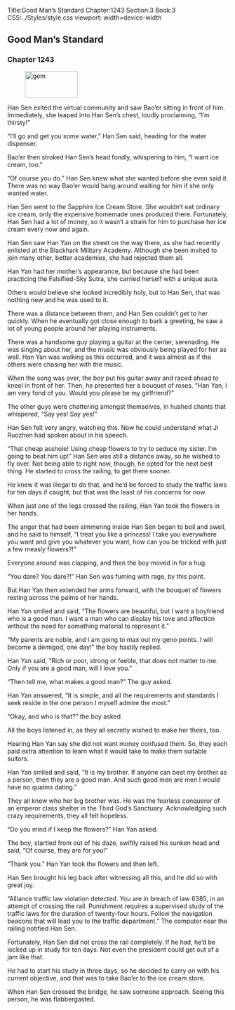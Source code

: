Title:Good Man’s Standard 
Chapter:1243 
Section:3 
Book:3 
CSS:../Styles/style.css 
viewport: width=device-width
  
## Good Man’s Standard
### Chapter 1243 
<figure>
	<img src="../Images/gem.gif" alt="gem" id="gem" width="120" height="60" />
</figure>
  

  
  Han Sen exited the virtual community and saw Bao’er sitting in front of him. Immediately, she leaped into Han Sen’s chest, loudly proclaiming, “I’m thirsty!”

“I’ll go and get you some water,” Han Sen said, heading for the water dispenser.

Bao’er then stroked Han Sen’s head fondly, whispering to him, “I want ice cream, too.”

“Of course you do.” Han Sen knew what she wanted before she even said it. There was no way Bao’er would hang around waiting for him if she only wanted water.

Han Sen went to the Sapphire Ice Cream Store. She wouldn’t eat ordinary ice cream, only the expensive homemade ones produced there. Fortunately, Han Sen had a lot of money, so it wasn’t a strain for him to purchase her ice cream every now and again.

Han Sen saw Han Yan on the street on the way there, as she had recently enlisted at the Blackhark Military Academy. Although she been invited to join many other, better academies, she had rejected them all.

Han Yan had her mother’s appearance, but because she had been practicing the Falsified-Sky Sutra, she carried herself with a unique aura.

Others would believe she looked incredibly holy, but to Han Sen, that was nothing new and he was used to it.

There was a distance between them, and Han Sen couldn’t get to her quickly. When he eventually got close enough to bark a greeting, he saw a lot of young people around her playing instruments.

There was a handsome guy playing a guitar at the center, serenading. He was singing about her, and the music was obviously being played for her as well. Han Yan was walking as this occurred, and it was almost as if the others were chasing her with the music.

When the song was over, the boy put his guitar away and raced ahead to kneel in front of her. Then, he presented her a bouquet of roses. “Han Yan, I am very fond of you. Would you please be my girlfriend?”

The other guys were chattering amongst themselves, in hushed chants that whispered, “Say yes! Say yes!”

Han Sen felt very angry, watching this. Now he could understand what Ji Ruozhen had spoken about in his speech.

“That cheap asshole! Using cheap flowers to try to seduce my sister. I’m going to beat him up!” Han Sen was still a distance away, so he wished to fly over. Not being able to right now, though, he opted for the next best thing. He started to cross the railing, to get there sooner.

He knew it was illegal to do that, and he’d be forced to study the traffic laws for ten days if caught, but that was the least of his concerns for now.

When just one of the legs crossed the railing, Han Yan took the flowers in her hands.

The anger that had been simmering inside Han Sen began to boil and swell, and he said to himself, “I treat you like a princess! I take you everywhere you want and give you whatever you want, how can you be tricked with just a few measly flowers?!”

Everyone around was clapping, and then the boy moved in for a hug.

“You dare? You dare?!” Han Sen was fuming with rage, by this point.

But Han Yan then extended her arms forward, with the bouquet of flowers resting across the palms of her hands.

Han Yan smiled and said, “The flowers are beautiful, but I want a boyfriend who is a good man. I want a man who can display his love and affection without the need for something material to represent it.”

“My parents are noble, and I am going to max out my geno points. I will become a demigod, one day!” the boy hastily replied.

Han Yan said, “Rich or poor, strong or feeble, that does not matter to me. Only if you are a good man, will I love you.”

“Then tell me, what makes a good man?” The guy asked.

Han Yan answered, “It is simple, and all the requirements and standards I seek reside in the one person I myself admire the most.”

“Okay, and who is that?” the boy asked.

All the boys listened in, as they all secretly wished to make her theirs, too.

Hearing Han Yan say she did not want money confused them. So, they each paid extra attention to learn what it would take to make them suitable suitors.

Han Yan smiled and said, “It is my brother. If anyone can beat my brother as a person, then they are a good man. And such good men are men I would have no qualms dating.”

They all knew who her big brother was. He was the fearless conqueror of an emperor class shelter in the Third God’s Sanctuary. Acknowledging such crazy requirements, they all felt hopeless.

“Do you mind if I keep the flowers?” Han Yan asked.

The boy, startled from out of his daze, swiftly raised his sunken head and said, “Of course, they are for you!”

“Thank you.” Han Yan took the flowers and then left.

Han Sen brought his leg back after witnessing all this, and he did so with great joy.

“Alliance traffic law violation detected. You are in breach of law 6385, in an attempt of crossing the rail. Punishment requires a supervised study of the traffic laws for the duration of twenty-four hours. Follow the navigation beacons that will lead you to the traffic department.” The computer near the railing notified Han Sen.

Fortunately, Han Sen did not cross the rail completely. If he had, he’d be locked up in study for ten days. Not even the president could get out of a jam like that.

He had to start his study in three days, so he decided to carry on with his current objective, and that was to take Bao’er to the ice cream store.

When Han Sen crossed the bridge, he saw someone approach. Seeing this person, he was flabbergasted.
